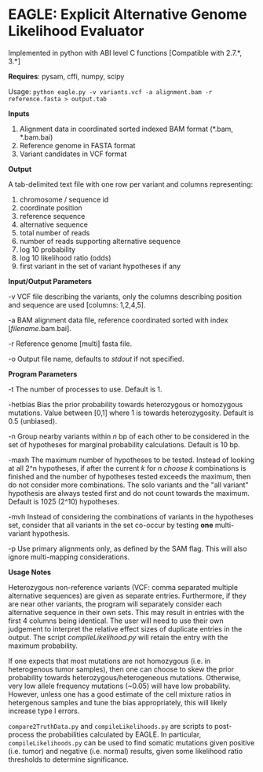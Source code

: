 # EAGLE: Explicit Alternative Genome Likelihood Evaluator

Implemented in python with ABI level C functions [Compatible with 2\.7\.\*, 3\.\*]

**Requires**: pysam, cffi, numpy, scipy

Usage: `python eagle.py -v variants.vcf -a alignment.bam -r reference.fasta > output.tab`

**Inputs**

1. Alignment data in coordinated sorted indexed BAM format (\*\.bam, \*\.bam.bai)
2. Reference genome in FASTA format
3. Variant candidates in VCF format

**Output**

A tab-delimited text file with one row per variant and columns representing:

1. chromosome / sequence id
2. coordinate position
3. reference sequence
4. alternative sequence
5. total number of reads
6. number of reads supporting alternative sequence
7. log 10 probability
8. log 10 likelihood ratio (odds)
9. first variant in the set of variant hypotheses if any

**Input/Output Parameters**

-v VCF file describing the variants, only the columns describing position and sequence are used [columns: 1,2,4,5].

-a BAM alignment data file, reference coordinated sorted with index [*filename*.bam.bai].

-r Reference genome [multi] fasta file.

-o Output file name, defaults to *stdout* if not specified.

**Program Parameters**

-t The number of processes to use. Default is 1.

-hetbias Bias the prior probability towards heterozygous or homozygous mutations. Value between [0,1] where 1 is towards heterozygosity. Default is 0.5 (unbiased).

-n Group nearby variants within *n* bp of each other to be considered in the set of hypotheses for marginal probability calculations. Default is 10 bp.

-maxh The maximum number of hypotheses to be tested.  Instead of looking at all 2^n hypotheses, if after the current *k* for *n choose k* combinations is finished and the number of hypotheses tested exceeds the maximum, then do not consider more combinations.  The solo variants and the "all variant" hypothesis are always tested first and do not count towards the maximum.  Default is 1025 (2^10) hypotheses.

-mvh Instead of considering the combinations of variants in the hypotheses set, consider that all variants in the set co-occur by testing **one** multi-variant hypothesis.

-p Use primary alignments only, as defined by the SAM flag. This will also ignore multi-mapping considerations.

**Usage Notes**

Heterozygous non-reference variants (VCF: comma separated multiple alternative sequences) are given as separate entries. Furthermore, if they are near other variants, the program will separately consider each alternative sequence in their own sets. This may result in entries with the first 4 columns being identical. The user will need to use their own judgement to interpret the relative effect sizes of duplicate entries in the output. The script *compileLikelihood.py* will retain the entry with the maximum probability.

If one expects that most mutations are not homozygous (i.e. in heterogenous tumor samples), then one can choose to skew the prior probability towards heterozygous/heterogeneous mutations. Otherwise, very low allele frequency mutations (~0.05) will have low probability. However, unless one has a good estimate of the cell mixture ratios in hetergenous samples and tune the bias appropriately, this will likely increase type I errors.

`compare2TruthData.py` and `compileLikelihoods.py` are scripts to post-process the probabilities calculated by EAGLE. In particular, `compileLikelihoods.py` can be used to find somatic mutations given positive (i.e. tumor) and negative (i.e. normal) results, given some likelihood ratio thresholds to determine significance.
